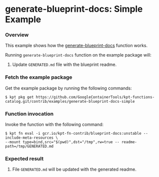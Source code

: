 # generate-blueprint-docs: Simple Example

### Overview

This example shows how the [generate-blueprint-docs] function works.

Running `generate-blueprint-docs` function on the example package will:

1. Update `GENERATED.md` file with the blueprint readme.

### Fetch the example package

Get the example package by running the following commands:

```shell
$ kpt pkg get https://github.com/GoogleContainerTools/kpt-functions-catalog.git/contrib/examples/generate-blueprint-docs-simple
```

### Function invocation

Invoke the function with the following command:

```shell
$ kpt fn eval -i gcr.io/kpt-fn-contrib/blueprint-docs:unstable --include-meta-resources \
--mount type=bind,src="$(pwd)",dst="/tmp",rw=true -- readme-path=/tmp/GENERATED.md
```

### Expected result

1. File `GENERATED.md` will be updated with the generated readme.

[generate-blueprint-docs]: https://catalog.kpt.dev/generate-blueprint-docs/v0.1
